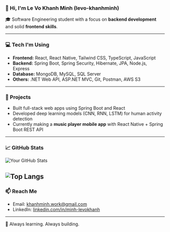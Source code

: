 ### 👋 Hi, I'm Le Vo Khanh Minh (levo-khanhminh)

🎓 Software Engineering student with a focus on **backend development** and solid **frontend skills**.

---

### 💻 Tech I'm Using

- **Frontend:** React, React Native, Tailwind CSS, TypeScript, JavaScript  
- **Backend:** Spring Boot, Spring Security, Hibernate, JPA, Node.js, Express  
- **Database:** MongoDB, MySQL, SQL Server  
- **Others:** .NET Web API, ASP.NET MVC, Git, Postman, AWS S3

---

### 🚀 Projects

- Built full-stack web apps using Spring Boot and React  
- Developed deep learning models (CNN, RNN, LSTM) for human activity detection  
- Currently making a **music player mobile app** with React Native + Spring Boot REST API

---
### 📈 GitHub Stats

![Your GitHub Stats](https://github-readme-stats.vercel.app/api?username=levo-khanhminh&show_icons=true&theme=tokyonight)

![Top Langs](https://github-readme-stats.vercel.app/api/top-langs/?username=levo-khanhminh&layout=compact&theme=tokyonight)
---
### 📫 Reach Me

- Email: khanhminh.work@gmail.com 
- LinkedIn: [linkedin.com/in/minh-levokhanh](https://www.linkedin.com/in/minh-le-b238b232a/)

---

🌱 Always learning. Always building.
